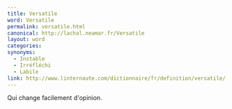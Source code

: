 ```yaml
---
title: Versatile
word: Versatile
permalink: versatile.html
canonical: http://lachal.neamar.fr/Versatile
layout: word
categories:
synonyms:
  - Instable
  - Irréfléchi
  - Labile
link: http://www.linternaute.com/dictionnaire/fr/definition/versatile/
---
```


Qui change facilement d'opinion.

